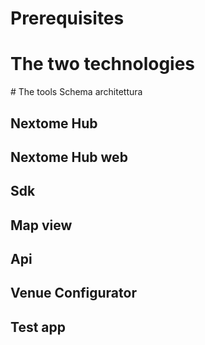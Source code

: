 ﻿# Prerequisites

# The two technologies

# The tools 
Schema architettura

## Nextome Hub

## Nextome Hub web

## Sdk

## Map view

## Api

## Venue Configurator

## Test app
